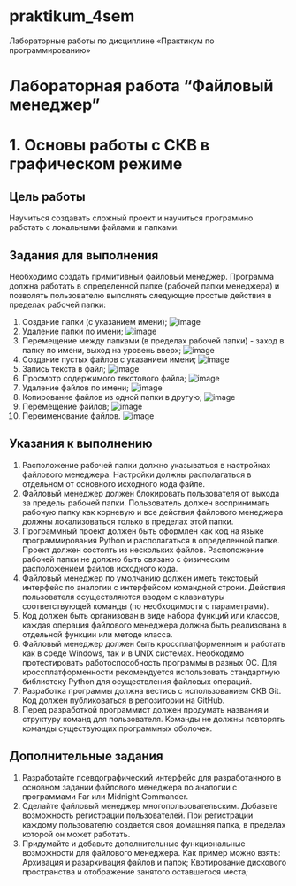 # praktikum_4sem
Лабораторные работы по дисциплине «Практикум по программированию»


# Лабораторная работа “Файловый менеджер”

# 1. Основы работы с СКВ в графическом режиме

## Цель работы
Научиться создавать сложный проект и научиться программно работать с локальными файлами и папками.


## Задания для выполнения
Необходимо создать примитивный файловый менеджер. Программа должна работать в определенной папке (рабочей папки менеджера) и позволять пользователю выполнять следующие простые действия в пределах рабочей папки:

1. Создание папки (с указанием имени);
![image](https://github.com/okoraeva/Financial-University/assets/56092132/50a7fa58-4089-49a0-ab1f-066cbd8d5b5a)
2. Удаление папки по имени;
![image](https://github.com/okoraeva/Financial-University/assets/56092132/aecb5e12-4a44-4bb1-a357-a6dc6c861b34)
3. Перемещение между папками (в пределах рабочей папки) - заход в папку по имени, выход на уровень вверх;
![image](https://github.com/okoraeva/Financial-University/assets/56092132/bed6a77d-a892-4fca-8e51-3e001e1607c4)
4. Создание пустых файлов с указанием имени;
![image](https://github.com/okoraeva/Financial-University/assets/56092132/061dbd56-7d49-48a0-8ebc-da37da584910)
5. Запись текста в файл;
![image](https://github.com/okoraeva/Financial-University/assets/56092132/bbd1d02d-196f-4052-9942-c999ca420147)
6. Просмотр содержимого текстового файла;
![image](https://github.com/okoraeva/Financial-University/assets/56092132/5e2d3fcb-f6e2-41bc-a9e4-b64b4eb9327b)
7. Удаление файлов по имени;
![image](https://github.com/okoraeva/Financial-University/assets/56092132/a9b85217-b7d5-480b-a332-763a016f14e3)
8. Копирование файлов из одной папки в другую;
![image](https://github.com/okoraeva/Financial-University/assets/56092132/1af060e4-baf7-469d-a21f-0c8be69ff527)
9. Перемещение файлов;
![image](https://github.com/okoraeva/Financial-University/assets/56092132/22fbbafa-38eb-4b2a-981c-298bec48079b)
10. Переименование файлов.
![image](https://github.com/okoraeva/Financial-University/assets/56092132/0444887c-7859-468c-b8bc-2f6730360b6b)

## Указания к выполнению
1. Расположение рабочей папки должно указываться в настройках файлового менеджера. Настройки должны располагаться в отдельном от основного исходного кода файле.
2. Файловый менеджер должен блокировать пользователя от выхода за пределы рабочей папки. Пользователь должен воспринимать рабочую папку как корневую и все действия файлового менеджера должны локализоваться только в пределах этой папки.
3. Программный проект должен быть оформлен как код на языке программирования Python и располагаться в определенной папке. Проект должен состоять из нескольких файлов. Расположение рабочей папки не должно быть связано с физическим расположением файлов исходного кода. 
4. Файловый менеджер по умолчанию должен иметь текстовый интерфейс по аналогии с интерфейсом командной строки. Действия пользователя осуществляются вводом с клавиатуры соответствующей команды (по необходимости с параметрами).
5. Код должен быть организован в виде набора функций или классов, каждая операция файлового менеджера должна быть реализована в отдельной функции или методе класса.
6. Файловый менеджер должен быть кроссплатформенным и работать как в среде Windows, так и в UNIX системах. Необходимо протестировать работоспособность программы в разных ОС. Для кроссплатформенности рекомендуется использовать стандартную библиотеку Python для осуществления файловых операций.
7. Разработка программы должна вестись с использованием СКВ Git. Код должен публиковаться в репозитории на GitHub.
8. Перед разработкой программист должен продумать названия и структуру команд для пользователя. Команды не должны повторять команды существующих программных оболочек.


## Дополнительные задания
1. Разработайте псевдографический интерфейс для разработанного в основном задании файлового менеджера по аналогии с программами Far или Midnight Commander. 
2. Сделайте файловый менеджер многопользовательским. Добавьте возможность регистрации пользователей. При регистрации каждому пользователю создается своя домашняя папка, в пределах которой он может работать.
3. Придумайте и добавьте дополнительные функциональные возможности для файлового менеджера. Как пример можно взять:
Архивация и разархивация файлов и папок;
Квотирование дискового пространства и отображение занятого оставшегося места;



